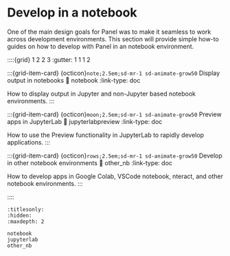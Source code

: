 # Develop in a notebook

One of the main design goals for Panel was to make it seamless to work across development environments. This section will provide simple how-to guides on how to develop with Panel in an notebook environment.

::::{grid} 1 2 2 3
:gutter: 1 1 1 2

:::{grid-item-card} {octicon}`note;2.5em;sd-mr-1 sd-animate-grow50` Display output in notebooks
:link: notebook
:link-type: doc

How to display output in Jupyter and non-Jupyter based notebook environments.
:::

:::{grid-item-card} {octicon}`moon;2.5em;sd-mr-1 sd-animate-grow50` Preview apps in JupyterLab
:link: jupyterlabpreview
:link-type: doc

How to use the Preview functionality in JupyterLab to rapidly develop applications.
:::

:::{grid-item-card} {octicon}`rows;2.5em;sd-mr-1 sd-animate-grow50` Develop in other notebook environments
:link: other_nb
:link-type: doc

How to develop apps in Google Colab, VSCode notebook, nteract, and other notebook environments.
:::

::::

```{toctree}
:titlesonly:
:hidden:
:maxdepth: 2

notebook
jupyterlab
other_nb
```

